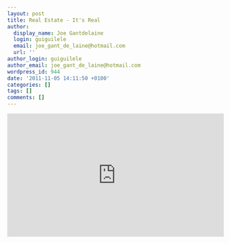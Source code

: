 ```yaml
---
layout: post
title: Real Estate - It's Real
author:
  display_name: Joe Gantdelaine
  login: guiguilele
  email: joe_gant_de_laine@hotmail.com
  url: ''
author_login: guiguilele
author_email: joe_gant_de_laine@hotmail.com
wordpress_id: 944
date: '2011-11-05 14:11:50 +0100'
categories: []
tags: []
comments: []
---
```

<iframe width="500" height="284" src="http://www.youtube.com/embed/4HWcViTXdYc" frameborder="0" allowfullscreen></iframe>

